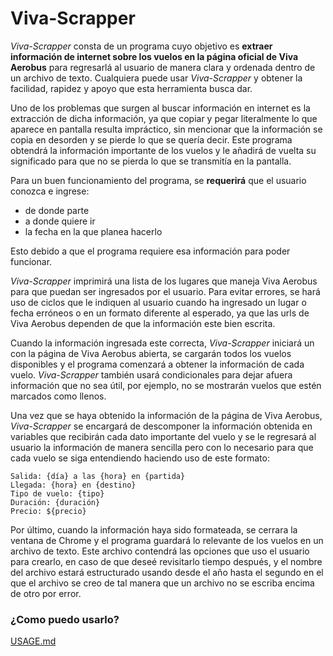 # Viva-Scrapper

*Viva-Scrapper* consta de un programa cuyo objetivo es **extraer información de internet sobre los vuelos en la página oficial de Viva Aerobus** para regresarlá al usuario de manera clara y ordenada dentro de un archivo de texto. Cualquiera puede usar *Viva-Scrapper* y obtener la facilidad, rapidez y apoyo que esta herramienta busca dar.

Uno de los problemas que surgen al buscar información en internet es la extracción de dicha información, ya que copiar y pegar literalmente lo que aparece en pantalla resulta impráctico, sin mencionar que la información se copia en desorden y se pierde lo que se quería decir. Este programa obtendrá la información importante de los vuelos y le añadirá de vuelta su significado para que no se pierda lo que se transmitía en la pantalla.

Para un buen funcionamiento del programa, se **requerirá** que el usuario conozca e ingrese:

- de donde parte
- a donde quiere ir 
- la fecha en la que planea hacerlo

Esto debido a que el programa requiere esa información para poder funcionar.

*Viva-Scrapper* imprimirá una lista de los lugares que maneja Viva Aerobus para que puedan ser ingresados por el usuario. Para evitar errores, se hará uso de ciclos que le indiquen al usuario cuando ha ingresado un lugar o fecha erróneos o en un formato diferente al esperado, ya que las urls de Viva Aerobus dependen de que la información este bien escrita.

Cuando la información ingresada este correcta, *Viva-Scrapper* iniciará un con la página de Viva Aerobus abierta, se cargarán todos los vuelos disponibles y el programa comenzará a obtener la información de cada vuelo. *Viva-Scrapper* también usará condicionales para dejar afuera información que no sea útil, por ejemplo, no se mostrarán vuelos que estén marcados como llenos. 

Una vez que se haya obtenido la información de la página de Viva Aerobus, *Viva-Scrapper* se encargará de descomponer la información obtenida en variables que recibirán cada dato importante del vuelo y se le regresará al usuario la información de manera sencilla pero con lo necesario para que cada vuelo se siga entendiendo haciendo uso de este formato:

```
Salida: {día} a las {hora} en {partida}
Llegada: {hora} en {destino}
Tipo de vuelo: {tipo}
Duración: {duración}
Precio: ${precio}
```

Por último, cuando la información haya sido formateada, se cerrara la ventana de Chrome y el programa guardará lo relevante de los vuelos en un archivo de texto. Este archivo contendrá las opciones que uso el usuario para crearlo, en caso de que deseé revisitarlo tiempo después, y el nombre del archivo estará estructurado usando desde el año hasta el segundo en el que el archivo se creo de tal manera que un archivo no se escriba encima de otro por error.

### ¿Como puedo usarlo?

[USAGE.md](./USAGE.md)
